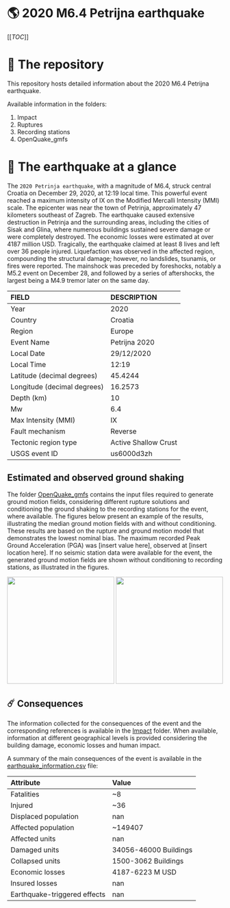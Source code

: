 # 🌎 2020 M6.4 Petrijna earthquake
[[_TOC_]]

# 📂 The repository

This repository hosts detailed information about the 2020 M6.4 Petrijna earthquake.

Available information in the folders:

1. Impact
2. Ruptures
3. Recording stations
4. OpenQuake_gmfs


# 🚀 The earthquake at a glance 

The `2020 Petrinja earthquake`, with a magnitude of M6.4, struck central Croatia on December 29, 2020, at 12:19 local time. This powerful event reached a maximum intensity of IX on the Modified Mercalli Intensity (MMI) scale. The epicenter was near the town of Petrinja, approximately 47 kilometers southeast of Zagreb. The earthquake caused extensive destruction in Petrinja and the surrounding areas, including the cities of Sisak and Glina, where numerous buildings sustained severe damage or were completely destroyed. The economic losses were estimated at over 4187 million USD. Tragically, the earthquake claimed at least 8 lives and left over 36 people injured. Liquefaction was observed in the affected region, compounding the structural damage; however, no landslides, tsunamis, or fires were reported. The mainshock was preceded by foreshocks, notably a M5.2 event on December 28, and followed by a series of aftershocks, the largest being a M4.9 tremor later on the same day.

| FIELD | DESCRIPTION |
|:-------|:-------------|
| Year | 2020 |
| Country | Croatia |
| Region | Europe |
| Event Name | Petrijna 2020 |
| Local Date | 29/12/2020 |
| Local Time | 12:19 |
| Latitude (decimal degrees) | 45.4244 |
| Longitude (decimal degrees) | 16.2573 |
| Depth (km) | 10 |
| Mw | 6.4 |
| Max Intensity (MMI) | IX |
| Fault mechanism | Reverse |
| Tectonic region type | Active Shallow Crust |
| USGS event ID | us6000d3zh |

## Estimated and observed ground shaking

The folder [OpenQuake_gmfs](./OpenQuake_gmfs/) contains the input files required to generate ground motion fields, considering different rupture solutions and conditioning the ground shaking to the recording stations for the event, where available. The figures below present an example of the results, illustrating the median ground motion fields with and without conditioning. These results are based on the rupture and ground motion model that demonstrates the lowest nominal bias. The maximum recorded Peak Ground Acceleration (PGA) was [insert value here], observed at [insert location here]. If no seismic station data were available for the event, the generated ground motion fields are shown without conditioning to recording stations, as illustrated in the figures.

<img src="./4_OpenQuake_gmfs/median_gmf_stations_none.png" height="250">
<img src="./4_OpenQuake_gmfs/median_gmf_stations_seismic.png" height="250">

## ☄️ Consequences

The information collected for the consequences of the event and the corresponding references is available in the [Impact](./Impact) folder. When available, information at different geographical levels is provided considering the building damage, economic losses and human impact.

A summary of the main consequences of the event is available in the [earthquake_information.csv](./earthquake_information.csv) file:

| Attribute | Value |
|:-------|:-------------|
| Fatalities | ~8 |
| Injured | ~36 |
| Displaced population | nan |
| Affected population | ~149407 |
| Affected units | nan |
| Damaged units | 34056-46000 Buildings |
| Collapsed units | 1500-3062 Buildings |
| Economic losses | 4187-6223 M USD |
| Insured losses | nan |
| Earthquake-triggered effects | nan |
